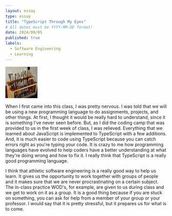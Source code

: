 ```yaml
---
layout: essay
type: essay
title: "TypeScript Through My Eyes"
# All dates must be YYYY-MM-DD format!
date: 2024/09/05
published: true
labels:
  - Software Engineering
  - Learning
---
```


<img width="100px" class="rounded float-start pe-4" src="../img/igniting/paintbrushes.jpg">

When I first came into this class, I was pretty nervous. I was told that we will be using a new programming language to do assignments, projects, and other things. At first, I thought it would be really hard to understand, since it is something I've never seen before. But, as I did the coding camp that was provided to us in the first week of class, I was relieved. Everything that we learned about JavaScript is implemented to TypeScript with a few additions. And, it is much easier to code using TypeScript because you can catch errors right as you're typing your code. It is crazy to me how programming languages have evolved to help coders have a better understanding at what they're doing wrong and how to fix it. I really think that TypeScript is a really good programming language.

I think that athletic software engineering is a really good way to help us learn. It gives us the opportunity to work together with groups of people and it makes sure that we are never procrastinating on a certain subject. The in-class practice WOD's, for example, are given to us during class and we get to work on it as a group. It is a good thing because if you are stuck on something, you can ask for help from a member of your group or your professor. I would say that it is pretty stressful, but it prepares us for what is to come.
